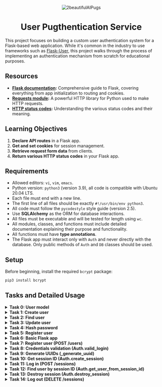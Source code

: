 
<p align="center">
  <img src="https://github.com/user-attachments/assets/a68b0eed-dd09-4bf9-b140-ca2fd0a24ec4" alt="2beautifulAIPugs" />
</p>

<h1 align="center">User Pugthentication Service</h1>


This project focuses on building a custom user authentication system for a Flask-based web application. While it's common in the industry to use frameworks such as [Flask-User](https://flask-user.readthedocs.io/en/latest/), this project walks through the process of implementing an authentication mechanism from scratch for educational purposes.

## Resources

- **[Flask documentation](https://flask.palletsprojects.com/en/1.1.x/quickstart/):** Comprehensive guide to Flask, covering everything from app initialization to routing and cookies.
- **[Requests module](https://requests.kennethreitz.org/en/latest/user/quickstart/):** A powerful HTTP library for Python used to make HTTP requests.
- **[HTTP status codes](https://www.w3.org/Protocols/rfc2616/rfc2616-sec10.html):** Understanding the various status codes and their meaning.

## Learning Objectives

1. **Declare API routes** in a Flask app.
2. **Get and set cookies** for session management.
3. **Retrieve request form data** from clients.
4. **Return various HTTP status codes** in your Flask app.

## Requirements

- Allowed editors: `vi`, `vim`, `emacs`.
- Python version: `python3` (version 3.9), all code is compatible with Ubuntu 20.04 LTS.
- Each file must end with a new line.
- The first line of all files should be exactly `#!/usr/bin/env python3`.
- All code must follow the `pycodestyle` style guide (version 2.5).
- Use **SQLAlchemy** as the ORM for database interactions.
- All files must be executable and will be tested for length using `wc`.
- All modules, classes, and functions must include detailed documentation explaining their purpose and functionality.
- All functions must have **type annotations**.
- The Flask app must interact only with `Auth` and never directly with the database. Only public methods of `Auth` and `DB` classes should be used.

## Setup

Before beginning, install the required `bcrypt` package:

```bash
pip3 install bcrypt
```

## Tasks and Detailed Usage

<details>
<summary><strong>Task 0: User model</strong></summary>

In this task, we will create a SQLAlchemy model named `User` to represent the `users` table in our database. This model will allow us to store user-related information, such as their email and password. The model includes the following attributes:

- `id`: an integer primary key for uniquely identifying each user.
- `email`: a non-nullable string that stores the user’s email address.
- `hashed_password`: a non-nullable string that stores the user’s hashed password for security purposes.
- `session_id`: a nullable string used for managing user sessions.
- `reset_token`: a nullable string used for password reset functionality.

This model will be essential for managing user authentication and security throughout the project.

<details>
<summary><strong>Instructions Provided in Curriculum</strong></summary>

In this task, you will create a SQLAlchemy model named `User` for a database table named `users` (by using the [mapping declaration](https://docs.sqlalchemy.org/en/13/orm/tutorial.html#declare-a-mapping) of SQLAlchemy).


The model will have the following attributes:

- id, the integer primary key
- email, a non-nullable string
- hashed_password, a non-nullable string
- session_id, a nullable string
- reset_token, a nullable string

```bash
bob@dylan:~$ cat main.py
#!/usr/bin/env python3
"""
Main file
"""
from user import User

print(User.__tablename__)

for column in User.__table__.columns:
    print("{}: {}".format(column, column.type))

bob@dylan:~$ python3 main.py
users
users.id: INTEGER
users.email: VARCHAR(250)
users.hashed_password: VARCHAR(250)
users.session_id: VARCHAR(250)
users.reset_token: VARCHAR(250)
bob@dylan:~$
```

</details>

### Step-by-Step Instructions

1. **Create the `User` model**:
   - Create a file named `user.py` and define a SQLAlchemy model called `User`.
   - Use SQLAlchemy’s `declarative_base()` to create a base class for models.
   - Define the following columns in the `User` model:
     - `id`: Integer, primary key.
     - `email`: String(250), non-nullable.
     - `hashed_password`: String(250), non-nullable.
     - `session_id`: String(250), nullable.
     - `reset_token`: String(250), nullable.

   Here’s the `user.py` file content:

   ```python
   #!/usr/bin/env python3
   '''
   This module contains the SQLAlchemy User model for the users table.
   '''

   from sqlalchemy import Column, Integer, String
   from sqlalchemy.ext.declarative import declarative_base

   Base = declarative_base()

   class User(Base):
       '''This class represents the User model for the users table'''
       __tablename__ = 'users'

       id = Column(Integer, primary_key=True)
       email = Column(String(250), nullable=False)
       hashed_password = Column(String(250), nullable=False)
       session_id = Column(String(250), nullable=True)
       reset_token = Column(String(250), nullable=True)
   ```

2. **Rename the `main.py`to `main_0.py` and make it script executable**:
   - In the terminal, run the following command to ensure the `main_0.py` script is executable:
   ```bash
   chmod +x main_0.py
   ```

3. **main_0.py**:
   
   ```python
   #!/usr/bin/env python3
   '''
   This module contains a script to test the User model.
   '''

   from user import User

   print(User.__tablename__)

   for column in User.__table__.columns:
       print("{}: {}".format(column, column.type))
   ```

4. **Run the test script**:
   - Execute the `main_01.py` file to verify that the model is correctly created:
   ```bash
   ./main_01.py
   ```

5. **Expected Output**:

   You should see the following output:

   ```bash
   users
   users.id: INTEGER
   users.email: VARCHAR(250)
   users.hashed_password: VARCHAR(250)
   users.session_id: VARCHAR(250)
   users.reset_token: VARCHAR(250)
   ```

### Explanation

- **Why this works**:
  - The `__tablename__` attribute tells SQLAlchemy that this model maps to a table named `users` in the database.
  - Each column is defined with its respective data type (e.g., `Integer`, `String`). Non-nullable columns, such as `email` and `hashed_password`, are explicitly required for storing user credentials.
  - The `session_id` and `reset_token` are nullable because they may not always be present for a user. The `session_id` is used to track user sessions, and the `reset_token` is only needed when the user requests a password reset.

- **How it works**:
  - When you run `main_0.py`, SQLAlchemy introspects the `User` class, and the `__table__` attribute holds the table structure.
  - The script prints out each column along with its corresponding data type, showing how SQLAlchemy maps Python code to database schema.

This task lays the foundation for managing user data securely, setting the stage for authentication mechanisms in later tasks.

</details>


<details>
<summary><strong>Task 1: Create user</strong></summary>

In this task, we will complete the `DB` class by implementing the `add_user` method. This method will allow us to create a new user in the database by taking an email and a hashed password as inputs. Once the user is added to the database, the method will return the created `User` object. At this stage, no validations are required.

The method is essential for managing user registration and securely handling user data storage.


<details>
<summary><strong>Instructions Provided in Curriculum</strong></summary>

In this task, you will complete the `DB` class provided below to implement the `add_user` method.

```python
"""DB module
"""
from sqlalchemy import create_engine
from sqlalchemy.ext.declarative import declarative_base
from sqlalchemy.orm import sessionmaker
from sqlalchemy.orm.session import Session

from user import Base

class DB:
    """DB class
    """

    def __init__(self) -> None:
        """Initialize a new DB instance
        """
        self._engine = create_engine("sqlite:///a.db", echo=True)
        Base.metadata.drop_all(self._engine)
        Base.metadata.create_all(self._engine)
        self.__session = None

    @property
    def _session(self) -> Session:
        """Memoized session object
        """
        if self.__session is None:
            DBSession = sessionmaker(bind=self._engine)
            self.__session = DBSession()
        return self.__session
```

**Note**: `DB._session` is a private property and hence should NEVER be used from outside the `DB` class.

Implement the `add_user` method, which has two required string arguments: `email` and `hashed_password`, and returns a `User` object. The method should save the user to the database. No validations are required at this stage.

```bash
bob@dylan:~$ cat main.py
#!/usr/bin/env python3
"""
Main file
"""

from db import DB
from user import User

my_db = DB()

user_1 = my_db.add_user("test@test.com", "SuperHashedPwd")
print(user_1.id)

user_2 = my_db.add_user("test1@test.com", "SuperHashedPwd1")
print(user_2.id)

bob@dylan:~$ python3 main.py
1
2
bob@dylan:~$
```

</details>

### Step-by-Step Instructions

1. **Update the `DB` class**:
   - Create a file `db.py` and complete the `DB` class to include the `add_user` method.
   - The `add_user` method should take two arguments: `email` and `hashed_password`, and return the newly created `User` object.
   - **Reduce verbosity**: Change the `echo` argument in the `create_engine` function to `False` to suppress verbose SQLAlchemy logs.

   Here’s the updated `db.py`:

   ```python
   #!/usr/bin/env python3
   '''
   This module contains the DB class for managing the database.
   '''
   from sqlalchemy import create_engine
   from sqlalchemy.ext.declarative import declarative_base
   from sqlalchemy.orm import sessionmaker
   from sqlalchemy.orm.session import Session

   from user import Base, User

   class DB:
       '''This class represents the database for user authentication'''

       def __init__(self) -> None:
           '''Initialize a new DB instance'''
           self._engine = create_engine("sqlite:///a.db", echo=False)  # Changed to False for cleaner logs
           Base.metadata.drop_all(self._engine)
           Base.metadata.create_all(self._engine)
           self.__session = None

       @property
       def _session(self) -> Session:
           '''Memoized session object'''
           if self.__session is None:
               DBSession = sessionmaker(bind=self._engine)
               self.__session = DBSession()
           return self.__session

       def add_user(self, email: str, hashed_password: str) -> User:
           '''Add a new user to the database'''
           new_user = User(email=email, hashed_password=hashed_password)
           self._session.add(new_user)
           self._session.commit()
           return new_user
   ```

2. **Rename the test script**:
   - Rename the test script for this task to `main_1.py` for clarity:
   ```bash
   mv main.py main_1.py
   ```

3. **Make the `main_1.py` script executable**:
   - Ensure the test file `main_1.py` is executable:
   ```bash
   chmod +x main_1.py
   ```

4. **Test the `add_user` method**:

   Here’s the content of `main_1.py`:

   ```python
   #!/usr/bin/env python3
   '''
   This module contains a script to test the DB class and add_user method.
   '''
   from db import DB
   from user import User

   my_db = DB()

   user_1 = my_db.add_user("test@test.com", "SuperHashedPwd")
   print(user_1.id)

   user_2 = my_db.add_user("test1@test.com", "SuperHashedPwd1")
   print(user_2.id)
   ```

5. **Run the test script**:
   - Execute the `main_1.py` script to verify that the users are correctly added to the database:
   ```bash
   ./main_1.py
   ```

6. **Expected Output**:

   The expected output should be the IDs of the newly created users:

   ```bash
   1
   2
   ```

### Explanation

- **Why we renamed the main file**:
  - By naming the main test script as `main_1.py` (and doing so for future tasks), we avoid confusion between test files for different tasks. This makes it easier to reference specific scripts as the project grows.

- **Why we changed `echo=True` to `echo=False`**:
  - `echo=True` in SQLAlchemy produces verbose logging of every SQL command, which is helpful during debugging but can clutter the terminal during normal execution. By changing it to `echo=False`, we suppress this output for a cleaner log, making it easier to focus on meaningful output like user IDs.

- **Why this works**:
  - The `add_user` method creates a new `User` object with the provided `email` and `hashed_password` and adds it to the database session.
  - The session is then committed to ensure the changes are saved to the database.
  - The method returns the `User` object, which allows us to access the `id` attribute and verify that the user has been successfully created.

- **How it works**:
  - The `DB` class is initialized with an SQLite database (`a.db`) using SQLAlchemy.
  - The `add_user` method adds the new user to the database using the memoized session.
  - The session is committed, which saves the user to the database, and the `id` of the created user is printed.
  - Running `main_1.py` shows the unique IDs generated for the two users, confirming successful creation and storage in the database.

</details>

<details>
<summary><strong>Task 2: Find user</strong></summary>

In this task, we will implement the `DB.find_user_by` method. This method will take in arbitrary keyword arguments and return the first row found in the `users` table, filtered by the provided arguments. The method will raise specific exceptions based on certain conditions:

- **NoResultFound**: Raised when no results are found in the `users` table for the given query.
- **InvalidRequestError**: Raised when invalid query arguments are provided, such as non-existent or incorrectly typed attributes.


<details>
<summary><strong>Instructions Provided in Curriculum</strong></summary>

You will implement the `DB.find_user_by` method. This method takes in arbitrary keyword arguments and returns the first row found in the `users` table as filtered by the method’s input arguments. No validation of input arguments required at this point.

Make sure that SQLAlchemy’s `NoResultFound` and `InvalidRequestError` are raised when no results are found, or when wrong query arguments are passed, respectively.

```bash
bob@dylan:~$ cat main.py
#!/usr/bin/env python3
"""
Main file
"""
from db import DB
from user import User

from sqlalchemy.exc import InvalidRequestError
from sqlalchemy.orm.exc import NoResultFound


my_db = DB()

user = my_db.add_user("test@test.com", "PwdHashed")
print(user.id)

find_user = my_db.find_user_by(email="test@test.com")
print(find_user.id)

try:
    find_user = my_db.find_user_by(email="test2@test.com")
    print(find_user.id)
except NoResultFound:
    print("Not found")

try:
    find_user = my_db.find_user_by(no_email="test@test.com")
    print(find_user.id)
except InvalidRequestError:
    print("Invalid")        

bob@dylan:~$ python3 main.py
1
1
Not found
Invalid
bob@dylan:~$
```

</details>

### Step-by-Step Instructions

1. **Update the `DB` class**:
   - In the `db.py` file, implement the `find_user_by` method.
   - This method will take arbitrary keyword arguments and use SQLAlchemy’s filtering mechanism to return the first `User` that matches the provided arguments.
   - If no matching result is found, the method should raise a `NoResultFound` exception. If invalid query arguments are provided, it should raise an `InvalidRequestError`.

   Here’s the updated `db.py`:

   ```python
   #!/usr/bin/env python3
   '''
   This module contains the DB class for managing the database.
   '''
   from sqlalchemy import create_engine
   from sqlalchemy.ext.declarative import declarative_base
   from sqlalchemy.orm import sessionmaker
   from sqlalchemy.orm.session import Session
   from sqlalchemy.exc import InvalidRequestError
   from sqlalchemy.orm.exc import NoResultFound
   from user import Base, User

   class DB:
       '''This class represents the database for user authentication'''

       def __init__(self) -> None:
           '''Initialize a new DB instance'''
           self._engine = create_engine("sqlite:///a.db", echo=False)
           Base.metadata.drop_all(self._engine)
           Base.metadata.create_all(self._engine)
           self.__session = None

       @property
       def _session(self) -> Session:
           '''Memoized session object'''
           if self.__session is None:
               DBSession = sessionmaker(bind=self._engine)
               self.__session = DBSession()
           return self.__session

       def add_user(self, email: str, hashed_password: str) -> User:
           '''Add a new user to the database'''
           new_user = User(email=email, hashed_password=hashed_password)
           self._session.add(new_user)
           self._session.commit()
           return new_user

       def find_user_by(self, **kwargs) -> User:
           '''Find a user by arbitrary keyword arguments'''
           try:
               user = self._session.query(User).filter_by(**kwargs).first()
               if user is None:
                   raise NoResultFound
               return user
           except TypeError:
               raise InvalidRequestError(f"Invalid query arguments: {kwargs}")
   ```

2. **Rename the test script**:
   - Rename the test script for this task to `main_2.py` for clarity:
   ```bash
   mv main.py main_2.py
   ```

3. **Make the `main_2.py` script executable**:
   - Ensure the test file `main_2.py` is executable:
   ```bash
   chmod +x main_2.py
   ```

4. **Test the `find_user_by` method**:

   Here’s the content of `main_2.py`:

   ```python
   #!/usr/bin/env python3
   '''
   This module contains a script to test the DB class and find_user_by method.
   '''
   from db import DB
   from user import User

   from sqlalchemy.exc import InvalidRequestError
   from sqlalchemy.orm.exc import NoResultFound

   my_db = DB()

   user = my_db.add_user("test@test.com", "PwdHashed")
   print(user.id)

   # Find user by valid email
   find_user = my_db.find_user_by(email="test@test.com")
   print(find_user.id)

   # Try to find a user with a non-existing email
   try:
       find_user = my_db.find_user_by(email="test2@test.com")
       print(find_user.id)
   except NoResultFound:
       print("Not found")

   # Try to find a user with an invalid query argument
   try:
       find_user = my_db.find_user_by(no_email="test@test.com")
       print(find_user.id)
   except InvalidRequestError:
       print("Invalid")
   ```

5. **Run the test script**:
   - Execute the `main_2.py` script to verify that users can be found, and exceptions are raised as expected:
   ```bash
   ./main_2.py
   ```

6. **Expected Output**:

   The expected output should show the user ID for the first user, followed by the exceptions being raised for the invalid cases:

   ```bash
   1
   1
   Not found
   Invalid
   ```

### Explanation

- **The Issue We Encountered**:
  - Initially, we had a problem where `NoResultFound` was being caught and re-raised as `InvalidRequestError`. This was due to incorrectly handling the exceptions thrown by SQLAlchemy when an invalid query argument was passed.

- **How We Fixed It**:
  - We added an explicit check for `TypeError` within the `find_user_by` method. This allows us to raise `InvalidRequestError` for invalid keyword arguments and handle `NoResultFound` separately, ensuring proper exception handling for different scenarios.

- **Why this works**:
  - The `find_user_by` method leverages SQLAlchemy’s query-building capabilities to filter users from the database.
  - Proper exception handling ensures that edge cases (like no results or invalid queries) are handled gracefully, allowing the rest of the program to continue executing without unexpected crashes.

- **How it works**:
  - The method first tries to query the `users` table using the `filter_by` method and the keyword arguments passed into it.
  - If the query returns `None`, it raises a `NoResultFound` exception.
  - If the query arguments are invalid (e.g., a non-existent field is passed), a `TypeError` is caught and raised as an `InvalidRequestError`.
  - Running `main_2.py` demonstrates this behavior by successfully finding the user with the correct email, raising `NoResultFound` when no user is found, and raising `InvalidRequestError` when an invalid query is made.

</details>

<details>
<summary><strong>Task 3: Update user</strong></summary>

In this task, we will implement the `DB.update_user` method. This method takes two arguments:
1. **user_id** (integer): The ID of the user you want to update.
2. **Arbitrary keyword arguments**: The attributes you want to update on the user, such as `hashed_password`, `email`, etc.

The method will first use `find_user_by` to locate the user based on the provided `user_id`. Once the user is found, it will update the user’s attributes based on the provided keyword arguments. The changes are then committed to the database. If any invalid arguments (attributes that do not exist on the `User` model) are passed, the method will raise a `ValueError`.

### Error Handling
- **NoResultFound**: Raised if the user is not found based on `user_id`.
- **ValueError**: Raised if an invalid attribute is passed in the keyword arguments.

<details>
<summary><strong>Instructions Provided in Curriculum</strong></summary>

You will implement the `DB.update_user` method that takes as argument a required `user_id` integer and arbitrary keyword arguments, and returns `None`.

The method will use `find_user_by` to locate the user to update, then will update the user’s attributes as passed in the method’s arguments and commit changes to the database.

If an argument that does not correspond to a user attribute is passed, raise a `ValueError`.

```bash
bob@dylan:~$ cat main.py
#!/usr/bin/env python3
"""
Main file
"""
from db import DB
from user import User

from sqlalchemy.exc import InvalidRequestError
from sqlalchemy.orm.exc import NoResultFound


my_db = DB()

email = 'test@test.com'
hashed_password = "hashedPwd"

user = my_db.add_user(email, hashed_password)
print(user.id)

try:
    my_db.update_user(user.id, hashed_password='NewPwd')
    print("Password updated")
except ValueError:
    print("Error")

bob@dylan:~$ python3 main.py
1
Password updated
bob@dylan:~$
```

</details>

### Step-by-Step Instructions

1. **Update the `DB` class**:
   - In the `db.py` file, implement the `update_user` method.
   - This method will first locate the user using `find_user_by`. Once the user is found, it will loop through the provided keyword arguments and update the user's attributes. Finally, the changes are committed to the database.
   - If an invalid attribute is passed in the keyword arguments, raise a `ValueError`.

   Here’s the updated `db.py`:

   ```python
   #!/usr/bin/env python3
   '''
   This module contains the DB class for managing the database.
   '''
   from sqlalchemy import create_engine
   from sqlalchemy.ext.declarative import declarative_base
   from sqlalchemy.orm import sessionmaker
   from sqlalchemy.orm.session import Session
   from sqlalchemy.exc import InvalidRequestError
   from sqlalchemy.orm.exc import NoResultFound
   from user import Base, User

   class DB:
       '''This class represents the database for user authentication'''

       def __init__(self) -> None:
           '''Initialize a new DB instance'''
           self._engine = create_engine("sqlite:///a.db", echo=False)
           Base.metadata.drop_all(self._engine)
           Base.metadata.create_all(self._engine)
           self.__session = None

       @property
       def _session(self) -> Session:
           '''Memoized session object'''
           if self.__session is None:
               DBSession = sessionmaker(bind=self._engine)
               self.__session = DBSession()
           return self.__session

       def add_user(self, email: str, hashed_password: str) -> User:
           '''Add a new user to the database'''
           new_user = User(email=email, hashed_password=hashed_password)
           self._session.add(new_user)
           self._session.commit()
           return new_user

       def find_user_by(self, **kwargs) -> User:
           '''Find a user by arbitrary keyword arguments'''
           try:
               user = self._session.query(User).filter_by(**kwargs).first()
               if user is None:
                   raise NoResultFound
               return user
           except TypeError:
               raise InvalidRequestError(f"Invalid query arguments: {kwargs}")

       def update_user(self, user_id: int, **kwargs) -> None:
           '''Update user attributes and commit changes to the database'''
           user = self.find_user_by(id=user_id)
           for key, value in kwargs.items():
               if not hasattr(user, key):
                   raise ValueError(f"Invalid attribute: {key}")
               setattr(user, key, value)
           self._session.commit()
   ```

2. **Rename the test script**:
   - Rename the test script for this task to `main_3.py` for clarity:
   ```bash
   mv main.py main_3.py
   ```

3. **Make the `main_3.py` script executable**:
   - Ensure the test file `main_3.py` is executable:
   ```bash
   chmod +x main_3.py
   ```

4. **Test the `update_user` method**:

   Here’s the content of `main_3.py`:

   ```python
   #!/usr/bin/env python3
   '''
   This module contains a script to test the DB class and update_user method.
   '''
   from db import DB
   from user import User

   from sqlalchemy.exc import InvalidRequestError
   from sqlalchemy.orm.exc import NoResultFound

   my_db = DB()

   email = 'test@test.com'
   hashed_password = "hashedPwd"

   user = my_db.add_user(email, hashed_password)
   print(user.id)

   # Try to update the user's password
   try:
       my_db.update_user(user.id, hashed_password='NewPwd')
       print("Password updated")
   except ValueError:
       print("Error")
   ```

5. **Run the test script**:
   - Execute the `main_3.py` script to verify that users can be updated, and exceptions are raised for invalid cases:
   ```bash
   ./main_3.py
   ```

6. **Expected Output**:

   The expected output should show the user ID for the created user and confirm that the password has been updated:

   ```bash
   1
   Password updated
   ```

### Explanation

- **Why `ValueError` is raised**:
  - The `update_user` method raises a `ValueError` if any invalid attributes are passed in the keyword arguments. This prevents accidental updates to non-existent fields, ensuring that only valid user attributes are updated.

- **Why this works**:
  - The `update_user` method first locates the user in the database using the `find_user_by` method.
  - It then updates the user’s attributes based on the provided keyword arguments and commits the changes.
  - If invalid attributes are passed, a `ValueError` is raised.

- **How it works**:
  - The method first uses `find_user_by` to locate the user by `user_id`.
  - It loops through each provided keyword argument and uses Python’s `setattr` function to dynamically update the user’s attributes.
  - The session is committed to save the changes in the database.
  - Running `main_3.py` demonstrates this behavior by successfully updating the password and raising exceptions for invalid attributes.

</details>

<details>
<summary><strong>Task 4: Hash password</strong></summary>

In this task, we will implement the `_hash_password` method in the `auth.py` file. This method takes in a password string as an argument and returns the password as a salted hash using the `bcrypt.hashpw` function.

### Password Hashing

- **bcrypt.hashpw**: This function applies a hashing algorithm to the password, creating a secure, salted hash that can be stored in the database. The returned value is in bytes, making it secure for use in authentication processes.
  
This method is essential for ensuring user passwords are securely stored in the database.

<details>
<summary><strong>Instructions Provided in Curriculum</strong></summary>

You will define a `_hash_password` method that takes in a password string argument and returns bytes. The returned bytes are a salted hash of the input password, hashed with `bcrypt.hashpw`.

```bash
bob@dylan:~$ cat main.py
#!/usr/bin/env python3
"""
Main file
"""
from auth import _hash_password

print(_hash_password("Hello Holberton"))

bob@dylan:~$ python3 main.py
b'$2b$12$eUDdeuBtrD41c8dXvzh95ehsWYCCAi4VH1JbESzgbgZT.eMMzi.G2'
bob@dylan:~$
```

</details>

### Step-by-Step Instructions

1. **Create  the `auth.py` file**:
   - Implement the `_hash_password` method in `auth.py`. This method takes in a password string and returns a salted hash of that password using `bcrypt.hashpw`.

   Here’s the code for `auth.py`:

   ```python
   #!/usr/bin/env python3
   '''
   This module contains methods for user authentication, including password hashing.
   '''
   import bcrypt

   def _hash_password(password: str) -> bytes:
       '''Hashes a password using bcrypt and returns the hashed password as bytes'''
       salt = bcrypt.gensalt()
       hashed = bcrypt.hashpw(password.encode('utf-8'), salt)
       return hashed
   ```

2. **Create the test script**:

   Here’s the content of `main_4.py`:

   ```python
   #!/usr/bin/env python3
   '''
   This module contains a script to test the _hash_password method in auth.py.
   '''
   from auth import _hash_password

   print(_hash_password("Hello Holberton"))
   ```

3. **Make the `main_4.py` script executable**:
   - Ensure the test file `main_4.py` is executable:
   ```bash
   chmod +x main_4.py
   ```

4. **Run the test script**:
   - Execute the `main_4.py` script to verify that the password hashing method works as expected:
   ```bash
   ./main_4.py
   ```

5. **Expected Output**:

   The expected output should show the salted hash of the password:

   ```bash
   b'$2b$12$yWR1itCMO3AmEtRnnoGjeemAIyDhnz7Xxxk7.XOBjjSRUYodiQ8a.'
   ```

### Explanation

- **Why bcrypt is used**:
  - `bcrypt` is a robust library used for password hashing. It applies a hashing algorithm with salting, which ensures that even identical passwords produce different hashes. This makes it resistant to common attacks such as dictionary attacks.

- **Why this works**:
  - The `_hash_password` method uses `bcrypt.gensalt()` to generate a unique salt for each password. This salt is then combined with the password and hashed using `bcrypt.hashpw`. The resulting hash is stored as bytes and can be used later for password verification.

- **How it works**:
  - The method encodes the password into bytes, generates a salt, and hashes the password using the salt.
  - Running `main_4.py` demonstrates this behavior by hashing the provided password and printing the resulting salted hash.

</details>

<details>
<summary><strong>Task 5: Register user</strong></summary>

In this task, we implemented the `Auth.register_user` method in the `Auth` class. This method is responsible for registering a new user in the system by taking their email and password. It checks if a user with the provided email already exists in the database and raises a `ValueError` if so. If the email is not already registered, it securely hashes the password using `_hash_password` and adds the new user to the database.

### Error Handling

- **ValueError**: Raised if a user with the provided email already exists in the database.

<details>
<summary><strong>Instructions Provided in Curriculum</strong></summary>

You will implement the `Auth.register_user` method in the `Auth` class. This method should take mandatory email and password string arguments and return a `User` object. 

- If a user already exists with the given email, raise a `ValueError` with the message `User <user's email> already exists`.
- If the user does not exist, hash the password using `_hash_password`, save the user to the database, and return the `User` object.

```bash
bob@dylan:~$ cat main.py
#!/usr/bin/env python3
"""
Main file
"""
from auth import Auth

email = 'me@me.com'
password = 'mySecuredPwd'

auth = Auth()

try:
    user = auth.register_user(email, password)
    print("successfully created a new user!")
except ValueError as err:
    print("could not create a new user: {}".format(err))

try:
    user = auth.register_user(email, password)
    print("successfully created a new user!")
except ValueError as err:
    print("could not create a new user: {}".format(err))

bob@dylan:~$ python3 main.py
successfully created a new user!
could not create a new user: User me@me.com already exists
bob@dylan:~$
```

</details>

### Step-by-Step Instructions

1. **Update the `Auth` class**:
   - In the `auth.py` file, implement the `register_user` method. This method first checks if a user with the provided email already exists in the database. If the user exists, it raises a `ValueError`. Otherwise, it hashes the password using `_hash_password`, creates a new user, and adds them to the database.

   Here’s the content of `auth.py`:

   ```python
   #!/usr/bin/env python3
   '''
   This module handles user authentication.
   It provides: 
   - User registration with duplicate email checks.
   - Password hashing using bcrypt for security.
   '''

   import bcrypt
   from db import DB
   from user import User
   from sqlalchemy.orm.exc import NoResultFound


   def _hash_password(password: str) -> bytes:
       '''
       Hashes a password using bcrypt and returns the hashed password as bytes
       '''
       salt = bcrypt.gensalt()
       hashed = bcrypt.hashpw(password.encode('utf-8'), salt)
       return hashed


   class Auth:
       '''Auth class to interact with the authentication database'''

       def __init__(self) -> None:
           '''Initialize the Auth class'''
           self._db = DB()

       def register_user(self, email: str, password: str) -> User:
           '''Registers a new user with a hashed password, returns the User object.
           
           Raises:
               ValueError: If a user with the given email already exists.
           '''
           try:
               # Check if the user already exists
               self._db.find_user_by(email=email)
               raise ValueError(f"User {email} already exists")
           except NoResultFound:
               # Hash the password and create a new user
               hashed_password = _hash_password(password)
               new_user = self._db.add_user(email, hashed_password)
               return new_user
   ```

2. **Create the test script**:

   Here’s the content of `main_5.py`:

   ```python
   #!/usr/bin/env python3
   '''
   This module contains a script to test the Auth.register_user method.
   '''
   from auth import Auth

   email = 'me@me.com'
   password = 'mySecuredPwd'

   auth = Auth()

   try:
       user = auth.register_user(email, password)
       print("successfully created a new user!")
   except ValueError as err:
       print(f"could not create a new user: {err}")

   # Attempting to register the same user again
   try:
       user = auth.register_user(email, password)
       print("successfully created a new user!")
   except ValueError as err:
       print(f"could not create a new user: {err}")
   ```

3. **Make the `main_5.py` script executable**:
   - Ensure the test file `main_5.py` is executable:
   ```bash
   chmod +x main_5.py
   ```

4. **Run the test script**:
   - Execute the `main_5.py` script to verify that user registration works and that duplicate registration attempts raise the appropriate error:
   ```bash
   ./main_5.py
   ```

5. **Expected Output**:

   The expected output should show that the first user registration is successful, while the second attempt to register the same user raises an error:

   ```bash
   successfully created a new user!
   could not create a new user: User me@me.com already exists
   ```

### Explanation

- **Why we check for existing users**:
  - The method first checks if a user with the provided email already exists. If the user exists, the method raises a `ValueError` to prevent duplicate user registrations.
  - This ensures that the system doesn’t allow multiple users with the same email address.

- **Why bcrypt is used for password hashing**:
  - To ensure that passwords are stored securely, the method hashes the password using `_hash_password` before storing it in the database.
  - Hashing passwords prevents plain text passwords from being stored, ensuring that even if the database is compromised, the passwords remain secure.

- **How it works**:
  - The method first calls `find_user_by` to check if the email is already registered. If the user is found, a `ValueError` is raised.
  - If the user is not found, the password is hashed and the user is added to the database using the `add_user` method.
  - Running `main_5.py` demonstrates this behavior by successfully registering a new user and preventing duplicate registrations.

</details>

<details>
<summary><strong>Task 6: Basic Flask app</strong></summary>

In this task, we set up a basic Flask app with a single GET route at `/` that returns a JSON response. The response contains the message `"Bienvenue"`. The app listens on all available network interfaces (`0.0.0.0`) on port `5000`. For testing in the browser, I use **localhost**, but for commands like `curl`, `0.0.0.0` is used. In **Postman**, both `localhost` and `0.0.0.0` can be used.

### Flask App

- **Route**: `GET /`
- **Response**: `{"message": "Bienvenue"}`

This task demonstrates setting up a simple Flask application and handling a basic GET request.

<details>
<summary><strong>Instructions Provided in Curriculum</strong></summary>

You will set up a basic Flask app that has a single GET route (`"/"`) and use `flask.jsonify` to return a JSON payload of the form:

```json
{"message": "Bienvenue"}
```

Add the following code at the end of the module:

```python
if __name__ == "__main__":
    app.run(host="0.0.0.0", port="5000")
```

</details>

### Step-by-Step Instructions

1. **Create `app.py`**:
   - Create a new file named `app.py` in your project directory and add the following code:

   ```python
   #!/usr/bin/env python3
   '''
   This module sets up a basic Flask app with a single route.
   '''

   from flask import Flask, jsonify

   app = Flask(__name__)

   @app.route("/", methods=["GET"])
   def welcome():
       '''Handles GET request and returns a JSON message'''
       return jsonify({"message": "Bienvenue"})

   if __name__ == "__main__":
       app.run(host="0.0.0.0", port="5000")
   ```

2. **Make `app.py` executable**:
   - Before running the app, make sure the script is executable:
   ```bash
   chmod +x app.py
   ```

3. **Run the Flask app**:
   - You can run the app using:
   ```bash
   ./app.py
   ```

4. **Test the app using `curl`**:
   - You can use `curl` to test the app using `0.0.0.0`:
   ```bash
   curl http://0.0.0.0:5000/
   ```
   - **Expected Output**:
   ```json
   {"message": "Bienvenue"}
   ```

5. **Testing in the Browser (`localhost`)**:
   - You can test the app in a browser by navigating to:
   ```bash
   http://localhost:5000/
   ```

6. **Testing with Postman (Optional)**:
   - In Postman, you can use either `localhost` or `0.0.0.0`:
     1. Open **Postman**.
     2. Create a new request.
     3. Set the request method to **GET**.
     4. Enter the URL:
        - `http://localhost:5000/`
        - or `http://0.0.0.0:5000/`
     5. Click **Send**.
     6. The expected response will be:
     ```json
     {"message": "Bienvenue"}
     ```

7. **Reminder to Terminate Before Next Task**:
   - Before starting the next task, make sure to terminate the running Flask server. If you don’t, the port (`5000`) will remain busy, and you won’t be able to start a new server instance:
   ```bash
   CTRL + C
   ```

### Explanation

- **Why Flask**: Flask is a lightweight web framework that makes it easy to create simple web applications with minimal setup. In this case, it handles a basic GET request.
  
- **Why jsonify**: Flask’s `jsonify` function automatically converts Python dictionaries into JSON responses. This ensures the response is correctly formatted as JSON and sets the appropriate content type (`application/json`).

- **How it works**: 
   - The `app.route("/")` decorator sets up the root route (`/`) to handle GET requests. The `welcome` function returns a JSON response when the route is accessed. 
   - The app runs on `0.0.0.0` (all network interfaces) and listens on port `5000`. I use `localhost` in the browser for local testing.
   - Running `curl http://0.0.0.0:5000/` or using Postman with `localhost` or `0.0.0.0` returns the expected JSON response.

</details>

<details>
<summary><strong>Task 7: Register user (POST /users)</strong></summary>

In this task, we implemented the `/users` endpoint that handles user registration via a POST request. The endpoint expects two form data fields: `"email"` and `"password"`. If the user is not already registered, it will create the user and return a success message. If the user is already registered, it will return an error message with a 400 status code.

### POST /users

- **Route**: `POST /users`
- **Request form data**: `email` and `password`
- **Success response**:  
  ```json
  {"email": "<registered email>", "message": "user created"}
  ```
- **Error response (email already registered)**:  
  ```json
  {"message": "email already registered"}
  ```
- **Error status code**: 400

<details>
<summary><strong>Instructions Provided in Curriculum</strong></summary>

You will implement the `/users` route to register a new user. The endpoint should:
- Accept two form data fields: `email` and `password`.
- Register the user if they don't already exist and return a success message.
- If the user is already registered, catch the exception and return a 400 status code with the appropriate error message.

</details>

### Step-by-Step Instructions

1. **Update `app.py`**:
   - In `app.py`, implement the `/users` route:
   
 ```python
#!/usr/bin/env python3
'''
This module sets up a basic Flask app with user registration functionality.
'''

from flask import Flask, jsonify, request
from auth import Auth

app = Flask(__name__)
AUTH = Auth()


@app.route("/", methods=["GET"])
def welcome():
    '''Handles GET request and returns a JSON message'''
    return jsonify({"message": "Bienvenue"})


@app.route("/users", methods=["POST"])
def register_user():
    '''Handles user registration via POST /users route'''
    email = request.form.get("email")
    password = request.form.get("password")

    try:
        user = AUTH.register_user(email, password)
        return jsonify({"email": email, "message": "user created"})
    except ValueError:
        return jsonify({"message": "email already registered"}), 400


if __name__ == "__main__":
    app.run(host="0.0.0.0", port="5000")

```

2. **Make `app.py` executable**:
   - Before running the app, make sure the script is executable:
   ```bash
   chmod +x app.py
   ```

3. **Run the Flask app**:
   - Start the Flask app by running:
   ```bash
   ./app.py
   ```

4. **Testing the `/users` endpoint using `curl`**:
   - **To register a new user**:
     ```bash
     curl -XPOST localhost:5000/users -d 'email=bob@me.com' -d 'password=mySuperPwd'
     ```
     Expected output:
     ```json
     {"email":"bob@me.com","message":"user created"}
     ```

   - **To attempt registering the same user again**:
     ```bash
     curl -XPOST localhost:5000/users -d 'email=bob@me.com' -d 'password=mySuperPwd'
     ```
     Expected output:
     ```json
     {"message":"email already registered"}
     ```

5. **Testing the `/users` endpoint in the browser**:
   - You can also use an HTML form to send the `POST` request in the browser. However, testing directly in the browser is more difficult for POST requests.
   - Instead, testing tools like **Postman** are recommended for POST requests.

6. **Testing the `/users` endpoint using Postman**:
   - Open **Postman** and create a new request.
   - Set the method to **POST**.
   - Set the URL to `http://localhost:5000/users`.
   - Under the **Body** tab, select **x-www-form-urlencoded**.
   - Add two keys:  
     - **Key**: `email` | **Value**: `bob@me.com`
     - **Key**: `password` | **Value**: `mySuperPwd`
   - Click **Send**.  
     You should receive a success message:
     ```json
     {"email":"bob@me.com","message":"user created"}
     ```

   - Try sending the request again with the same email. This time, you should receive:
     ```json
     {"message":"email already registered"}
     ```

7. **Reminder to Terminate Before Next Task**:
   - Before starting the next task, make sure to terminate the running Flask server. If you don’t, the port (`5000`) will remain busy, and you won’t be able to start a new server instance:
   ```bash
   CTRL + C
   ```

### Explanation

- **Why POST**: The `POST` method is used when creating new resources, such as registering a new user. Form data is sent securely through the request body.
  
- **Why check for existing users**: The route checks if a user with the provided email is already registered to avoid duplicates. If the user exists, it raises a `ValueError`, and the API responds with a 400 status code.

- **How it works**: 
   - The endpoint processes the form data for `email` and `password`.
   - It attempts to register the user via `AUTH.register_user`. If successful, it returns a success message.
   - If the user already exists, it catches the exception and returns a 400 error message.

</details>


<details>
<summary><strong>Task 8: Credentials validation (Auth.valid_login)</strong></summary>

In this task, we implemented the `Auth.valid_login` method, which checks if the provided email and password are valid for an existing user. This method returns `True` if the credentials are correct and `False` otherwise.

### Auth.valid_login

- **Method**: `valid_login(email: str, password: str) -> bool`
- **Parameters**:
  - `email`: The user’s email address.
  - `password`: The user’s plaintext password.
- **Returns**:
  - `True`: If the email exists and the password matches the hashed password stored in the database.
  - `False`: If the email does not exist or the password is incorrect.

<details>
<summary><strong>Instructions Provided in Curriculum</strong></summary>

In this task, you will implement the Auth.valid_login method. It should expect email and password required arguments and return a boolean.
Try locating the user by email. If it exists, check the password with bcrypt.checkpw. If it matches return True. In any other case, return False.


</details>

### Step-by-Step Instructions

1. **Update `auth.py`**:
   - Add the `valid_login` method to the `Auth` class in `auth.py`:

```python
#!/usr/bin/env python3
'''
This module handles user authentication.
Includes:
User registration with duplicate email checks.
Password hashing using bcrypt for security.
Credentials validation to authenticate users.
'''

import bcrypt
from db import DB
from user import User
from sqlalchemy.orm.exc import NoResultFound


def _hash_password(password: str) -> bytes:
    '''
    Hashes a password using bcrypt and returns the hashed password as bytes
    '''
    salt = bcrypt.gensalt()
    hashed = bcrypt.hashpw(password.encode('utf-8'), salt)
    return hashed


class Auth:
    '''Auth class to interact with the authentication database'''

    def __init__(self) -> None:
        '''Initialize the Auth class'''
        self._db = DB()

    def register_user(self, email: str, password: str) -> User:
        '''
        Registers a new user with a hashed password and returns the User object
        '''
        try:
            # Check if the user already exists
            self._db.find_user_by(email=email)
            raise ValueError(f"User {email} already exists")
        except NoResultFound:
            # Hash the password and create a new user
            hashed_password = _hash_password(password)
            new_user = self._db.add_user(email, hashed_password)
            return new_user

    def valid_login(self, email: str, password: str) -> bool:
        '''
        Validates the email and password of a user.

        Returns:
            bool: True if credentials are valid, False otherwise
        '''
        try:
            # Find the user by email
            user = self._db.find_user_by(email=email)
            # Check if the password matches using bcrypt
            if bcrypt.checkpw(password.encode('utf-8'), user.hashed_password):
                return True
            return False
        except (NoResultFound, ValueError):
            return False

```

2. **Make `auth.py` executable**:
   - Ensure the script is executable:
   ```bash
   chmod +x auth.py
   ```

3. **Test the `valid_login` method**:
   -  `main_8.py`:

   ```python
   #!/usr/bin/env python3
   """
   Main file to test Auth.valid_login
   """
   from auth import Auth

   email = 'bob@bob.com'
   password = 'MyPwdOfBob'
   auth = Auth()

   auth.register_user(email, password)

   print(auth.valid_login(email, password))   # Expected output: True
   print(auth.valid_login(email, "WrongPwd"))  # Expected output: False
   print(auth.valid_login("unknown@email", password))  # Expected output: False
   ```

4. **Run the test script**:
   ```bash
   ./main_8.py
   ```

5. **Expected Output**:
   ```bash
   True
   False
   False
   ```

### Explanation

- **Why bcrypt**: Using `bcrypt.checkpw` ensures that passwords are securely compared without revealing the actual password in plaintext.
  
- **Why valid_login**: The `valid_login` method allows for secure verification of user credentials by matching the provided password against the stored hashed password in the database. This prevents unauthorized access while maintaining security.

- **How it works**: 
   - The method retrieves the user by email. 
   - If the user exists, it uses `bcrypt.checkpw` to verify the provided password against the stored hash.
   - If the credentials match, it returns `True`; otherwise, it returns `False`.

</details>




<details>
<summary><strong>Task 9: Generate UUIDs (_generate_uuid)</strong></summary>

In this task, we implemented the `_generate_uuid` function, which generates a new UUID and returns its string representation. This function is private to the `auth.py` module and is meant for internal use only.

### _generate_uuid

- **Function**: `_generate_uuid() -> str`
- **Returns**: A string representation of a new UUID.
- **Purpose**: To generate unique identifiers for various purposes, such as user sessions.

<details>
<summary><strong>Instructions Provided in Curriculum</strong></summary>

In this task, you will implement a `_generate_uuid` function in the `auth.py` module. The function should return a string representation of a new UUID. Use the `uuid` module.

Note that the method is private to the auth module and should NOT be used outside of it.

</details>

### Step-by-Step Instructions

1. **Update `auth.py`**:
   - Add the `_generate_uuid` function to `auth.py`:

```python
   #!/usr/bin/env python3
'''
This module handles user authentication.
Includes:
User registration with duplicate email checks.
Password hashing using bcrypt for security.
Credentials validation to authenticate users.
Generates UUIDs for unique user identification.
'''

import bcrypt
import uuid
from db import DB
from user import User
from sqlalchemy.orm.exc import NoResultFound


def _hash_password(password: str) -> bytes:
    '''
    Hashes a password using bcrypt and returns the hashed password as bytes
    '''
    salt = bcrypt.gensalt()
    hashed = bcrypt.hashpw(password.encode('utf-8'), salt)
    return hashed


def _generate_uuid() -> str:
    '''
    Generates a new UUID and returns it as a string
    '''
    return str(uuid.uuid4())


class Auth:
    '''Auth class to interact with the authentication database'''

    def __init__(self) -> None:
        '''Initialize the Auth class'''
        self._db = DB()

    def register_user(self, email: str, password: str) -> User:
        '''
        Registers a new user with a hashed password and returns the User object
        '''
        try:
            # Check if the user already exists
            self._db.find_user_by(email=email)
            raise ValueError(f"User {email} already exists")
        except NoResultFound:
            # Hash the password and create a new user
            hashed_password = _hash_password(password)
            new_user = self._db.add_user(email, hashed_password)
            return new_user

    def valid_login(self, email: str, password: str) -> bool:
        '''
        Validates the email and password of a user.

        Returns:
            bool: True if credentials are valid, False otherwise
        '''
        try:
            # Find the user by email
            user = self._db.find_user_by(email=email)
            # Check if the password matches using bcrypt
            if bcrypt.checkpw(password.encode('utf-8'), user.hashed_password):
                return True
            return False
        except (NoResultFound, ValueError):
            return False

```

2. **Test the `_generate_uuid` function**:
   - To test the UUID generation, create a simple test script called `main_9.py`:

   ```python
   #!/usr/bin/env python3
   """
   Main file to test _generate_uuid
   """
   from auth import _generate_uuid

   print(_generate_uuid())  # Expected output: A unique UUID, e.g., '8d1d3f2b-4e88-4e72-a74e-1a7e6e41e0bb'
   ```

3. **Make `main_9.py` executable**:
   - Ensure the `main_9.py` script is executable:
   ```bash
   chmod +x main_9.py
   ```

4. **Run the test script**:
   - Run the script to see the UUID generated:
   ```bash
   ./main_9.py
   ```

5. **Expected Output**:
   - The output will be a unique UUID in string format, similar to:
     ```bash
     e.g. '8d1d3f2b-4e88-4e72-a74e-1a7e6e41e0bb'
     ```

### Explanation

- **Why UUIDs**: UUIDs are globally unique identifiers that are useful for ensuring that generated IDs, such as session tokens, are unique and not easily guessable.
  
- **Why `_generate_uuid` is private**: This function is intended for internal use within the `auth.py` module. By keeping it private, it helps ensure that UUID generation is handled consistently in the codebase and avoids misuse outside the module.

- **How it works**: 
   - The function leverages Python’s built-in `uuid` module to generate a UUID using `uuid.uuid4()`.
   - It converts the UUID object to a string with `str()` and returns it.

</details>


<details>
<summary><strong>Task 10: Get session ID (Auth.create_session)</strong></summary>

In this task, we implemented the `Auth.create_session` method, which generates and returns a session ID for a user. The method takes the user’s email, locates the user in the database, generates a new session ID, and stores it as the user’s `session_id`.

### Auth.create_session

- **Method**: `create_session(email: str) -> str`
- **Parameters**:
  - `email`: The user’s email address.
- **Returns**:
  - A new session ID as a string (UUID) if the user is found.
  - `None` if the user does not exist.

<details>
<summary><strong>Instructions Provided in Curriculum</strong></summary>

In this task, you will implement the `Auth.create_session` method. It takes an email string argument and returns the session ID as a string.

The method should find the user corresponding to the email, generate a new UUID, and store it in the database as the user’s session_id, then return the session ID.

Remember that only public methods of `self._db` can be used.

</details>

### Step-by-Step Instructions

1. **Update `auth.py`**:
   - Add the `create_session` method to the `Auth` class in `auth.py`:

```python
#!/usr/bin/env python3
'''
This module handles user authentication.
Includes:
- User registration with duplicate email checks.
- Password hashing using bcrypt for security.
- Credentials validation to authenticate users.
- Generates UUIDs for unique user identification.
- Creates session IDs for user authentication.
'''

import bcrypt
import uuid
from db import DB
from user import User
from sqlalchemy.orm.exc import NoResultFound


def _hash_password(password: str) -> bytes:
    '''
    Hashes a password using bcrypt and returns the hashed password as bytes
    '''
    salt = bcrypt.gensalt()
    return bcrypt.hashpw(password.encode('utf-8'), salt)


def _generate_uuid() -> str:
    '''
    Generates a new UUID and returns it as a string
    '''
    return str(uuid.uuid4())


class Auth:
    '''Auth class to interact with the authentication database'''

    def __init__(self) -> None:
        '''Initialize the Auth class'''
        self._db = DB()

    def register_user(self, email: str, password: str) -> User:
        '''
        Registers a new user with a hashed password and returns the User object
        '''
        try:
            self._db.find_user_by(email=email)
            raise ValueError(f"User {email} already exists")
        except NoResultFound:
            hashed_password = _hash_password(password)
            new_user = self._db.add_user(email, hashed_password)
            return new_user

    def valid_login(self, email: str, password: str) -> bool:
        '''
        Validates the email and password of a user.

        Returns:
            bool: True if credentials are valid, False otherwise
        '''
        try:
            user = self._db.find_user_by(email=email)
            if bcrypt.checkpw(password.encode('utf-8'), user.hashed_password):
                return True
            return False
        except (NoResultFound, ValueError):
            return False

    def create_session(self, email: str) -> str:
        '''
        Creates a new session ID for a user based on their email.

        Returns:
            str: The session ID or None if the user does not exist.
        '''
        try:
            # Find the user by email
            user = self._db.find_user_by(email=email)
            # Generate a new session ID
            session_id = _generate_uuid()
            # Update the user's session_id in the database
            self._db.update_user(user.id, session_id=session_id)
            return session_id
        except NoResultFound:
            return None

```

2. **Test the `create_session` method**:
   - Create a test script named `main_10.py`:

   ```python
   #!/usr/bin/env python3
   """
   Main file to test Auth.create_session
   """
   from auth import Auth

   email = 'bob@bob.com'
   password = 'MyPwdOfBob'
   auth = Auth()

   auth.register_user(email, password)

   print(auth.create_session(email))  # Expected output: A valid UUID (session ID)
   print(auth.create_session("unknown@email.com"))  # Expected output: None
   ```

3. **Make `main_10.py` executable**:
   ```bash
   chmod +x main_10.py
   ```

4. **Run the test script**:
   ```bash
   ./main_10.py
   ```

5. **Expected Output**:
   - If the user exists:
     ```bash
     e.g. '5a006849-343e-4a48-ba4e-bbd523fcca58'
     ```
   - If the user does not exist:
     ```bash
     None
     ```

### Explanation

- **Why session IDs**: Session IDs are used to maintain a user’s authentication state across multiple requests. They allow users to stay logged in after initial authentication.
  
- **Why UUIDs for session IDs**: UUIDs provide a unique and unpredictable session ID that enhances security by making it difficult to guess valid session identifiers.

- **How it works**: 
   - The `create_session` method locates a user by email.
   - If the user is found, it generates a unique session ID using `_generate_uuid` and updates the user’s session ID in the database.
   - If the user is not found, it returns `None`.

</details>

<details>
<summary><strong>Task 11: Log in (POST /sessions)</strong></summary>

In this task, we implemented the `/sessions` POST route to handle user login. The request is expected to contain `email` and `password` form data. If the login information is correct, a session ID is created and returned as a cookie.

### Endpoint: POST /sessions

- **Endpoint**: `/sessions`
- **Method**: `POST`
- **Request Body**:
  - `email`: The user's email.
  - `password`: The user's password.
- **Response**:
  - **200 OK**: If the login is successful, a session ID is created, and a cookie is set with the session ID. The response payload will be:
    ```json
    {"email": "<user email>", "message": "logged in"}
    ```
  - **401 Unauthorized**: If the login information is incorrect, the server responds with a 401 status:
    ```html
    <h1>Unauthorized</h1>
    ```

<details>
<summary><strong>Instructions Provided in Curriculum</strong></summary>

In this task, you will implement a login function to respond to the POST `/sessions` route.

The request is expected to contain form data with "email" and a "password" field.

If the login information is incorrect, use `flask.abort` to respond with a 401 HTTP status.

Otherwise, create a new session for the user, store the session ID as a cookie with the key "session_id" on the response, and return a JSON payload of the form:

```json
{"email": "<user email>", "message": "logged in"}
```

</details>

### Step-by-Step Instructions

1. **Update `app.py`**:
   - Add the login route to handle POST requests to `/sessions`:

```python
#!/usr/bin/env python3
'''
This module sets up a basic Flask app with user registration
and login functionality.
'''

from flask import Flask, jsonify, request, abort, make_response
from auth import Auth

app = Flask(__name__)
AUTH = Auth()


@app.route("/", methods=["GET"])
def welcome():
    '''Handles GET request and returns a JSON message'''
    return jsonify({"message": "Bienvenue"})


@app.route("/users", methods=["POST"])
def register_user():
    '''Handles user registration via POST /users route'''
    email = request.form.get("email")
    password = request.form.get("password")

    try:
        user = AUTH.register_user(email, password)
        return jsonify({"email": email, "message": "user created"})
    except ValueError:
        return jsonify({"message": "email already registered"}), 400


@app.route("/sessions", methods=["POST"])
def login():
    '''Handles user login via POST /sessions route'''
    email = request.form.get("email")
    password = request.form.get("password")

    if not AUTH.valid_login(email, password):
        abort(401)

    # Create a session ID for the user
    session_id = AUTH.create_session(email)

    # Set the session_id as a cookie in the response
    response = make_response(jsonify({"email": email, "message": "logged in"}))
    response.set_cookie("session_id", session_id)

    return response


if __name__ == "__main__":
    app.run(host="0.0.0.0", port="5000")

```

### Testing the `/sessions` Route

#### 1. Testing with `curl`:

After starting the Flask app, you can use the following curl commands to test the `/sessions` endpoint:

- **Register a user**:
   ```bash
   curl -XPOST localhost:5000/users -d 'email=bob@bob.com' -d 'password=mySuperPwd'
   ```
   Expected output:
   ```json
   {"email":"bob@bob.com","message":"user created"}
   ```

- **Log in the user**:
   ```bash
   curl -XPOST localhost:5000/sessions -d 'email=bob@bob.com' -d 'password=mySuperPwd' -v
   ```
   Expected output:
   ```json
   {"email":"bob@bob.com","message":"logged in"}
   ```

   In the verbose output, you will see the session ID set in the response:
   ```
   < Set-Cookie: session_id=<session_id_value>; Path=/
   ```

- **Test invalid login**:
   ```bash
   curl -XPOST localhost:5000/sessions -d 'email=bob@bob.com' -d 'password=wrongPwd' -v
   ```
   Expected output:
   ```
   < HTTP/1.0 401 UNAUTHORIZED
   ```

#### 2. Testing in the Browser:

You can test the login functionality in the browser by sending a POST request using JavaScript. Here’s how:

- Open the browser's developer tools (F12) and paste the following code into the console:
   ```javascript
   fetch('http://localhost:5000/sessions', {
       method: 'POST',
       headers: {
           'Content-Type': 'application/x-www-form-urlencoded',
       },
       body: new URLSearchParams({
           'email': 'bob@bob.com',
           'password': 'mySuperPwd'
       })
   })
   .then(response => response.json())
   .then(data => console.log(data))
   ```
   - If the login is successful, the browser console will display:
     ```json
     {"email":"bob@bob.com","message":"logged in"}
     ```

   - You can check the cookie set by the session using the browser's storage inspector (under Application > Cookies in the developer tools).

#### 3. Testing in Postman:

To test the login route in Postman:

- **Create a new POST request** in Postman:
   - **URL**: `http://localhost:5000/sessions`
   - **Body**: Set the request body to `x-www-form-urlencoded` and add the following fields:
     - `email`: `bob@bob.com`
     - `password`: `mySuperPwd`
   - **Send the request**. The expected response is:
     ```json
     {
         "email": "bob@bob.com",
         "message": "logged in"
     }
     ```

   - Check the **Cookies** tab in Postman to confirm the `session_id` cookie has been set.

### Explanation

- **Why the session ID**: Session IDs are important for maintaining a user’s authentication state across multiple requests. By setting the session ID in a cookie, the server can identify the user in subsequent requests.

</details>

<details>
<summary><strong>Task 12: Find user by session ID (Auth.get_user_from_session_id)</strong></summary>

In this task, we implemented the `Auth.get_user_from_session_id` method, which retrieves a user based on their session ID. If the session ID is `None` or no user is found, it returns `None`.

### Method: `Auth.get_user_from_session_id`

- **Method**: `get_user_from_session_id(session_id: str) -> User`
- **Parameters**:
  - `session_id`: The session ID of the user.
- **Returns**:
  - The user corresponding to the session ID, or `None` if the session ID is invalid or no user is found.

<details>
<summary><strong>Instructions Provided in Curriculum</strong></summary>

In this task, you will implement the `Auth.get_user_from_session_id` method. It takes a single `session_id` string argument and returns the corresponding User or `None`.

If the session ID is `None` or no user is found, return `None`. Otherwise, return the corresponding user.

Remember to only use public methods of `self._db`.

</details>

### Step-by-Step Instructions

1. **Update `auth.py`**:
   - Add the `get_user_from_session_id` method to handle session-based user retrieval:

```python
#!/usr/bin/env python3
'''
This module handles user authentication.
Includes:
- User registration with duplicate email checks.
- Password hashing using bcrypt for security.
- Credentials validation to authenticate users.
- Generates UUIDs for unique user identification.
- Creates session IDs for user authentication.
- Retrieves users based on session IDs.
'''

import bcrypt
import uuid
from db import DB
from user import User
from sqlalchemy.orm.exc import NoResultFound


def _hash_password(password: str) -> bytes:
    '''
    Hashes a password using bcrypt and returns the hashed password as bytes
    '''
    salt = bcrypt.gensalt()
    return bcrypt.hashpw(password.encode('utf-8'), salt)


def _generate_uuid() -> str:
    '''
    Generates a new UUID and returns it as a string
    '''
    return str(uuid.uuid4())


class Auth:
    '''Auth class to interact with the authentication database'''

    def __init__(self) -> None:
        '''Initialize the Auth class'''
        self._db = DB()

    def register_user(self, email: str, password: str) -> User:
        '''
        Registers a new user with a hashed password and returns the User object
        '''
        try:
            self._db.find_user_by(email=email)
            raise ValueError(f"User {email} already exists")
        except NoResultFound:
            hashed_password = _hash_password(password)
            new_user = self._db.add_user(email, hashed_password)
            return new_user

    def valid_login(self, email: str, password: str) -> bool:
        '''
        Validates the email and password of a user.

        Returns:
            bool: True if credentials are valid, False otherwise
        '''
        try:
            user = self._db.find_user_by(email=email)
            if bcrypt.checkpw(password.encode('utf-8'), user.hashed_password):
                return True
            return False
        except (NoResultFound, ValueError):
            return False

    def create_session(self, email: str) -> str:
        '''
        Creates a new session ID for a user based on their email.

        Returns:
            str: The session ID or None if the user does not exist.
        '''
        try:
            user = self._db.find_user_by(email=email)
            session_id = _generate_uuid()
            self._db.update_user(user.id, session_id=session_id)
            return session_id
        except NoResultFound:
            return None

    def get_user_from_session_id(self, session_id: str) -> User:
        '''
        Retrieves a user from the session ID.
        '''
        if session_id is None:
            return None
        try:
            user = self._db.find_user_by(session_id=session_id)
            return user
        except NoResultFound:
            return None

```

2. **Test the `get_user_from_session_id` method**:
   - Create a test script named `main_12.py`:

   ```python
   #!/usr/bin/env python3
   """
   Main file to test Auth.get_user_from_session_id
   """
   from auth import Auth

   auth = Auth()

   # Assume user has already logged in and session ID is generated
   email = 'bob@bob.com'
   password = 'MyPwdOfBob'

   # Register and create a session
   auth.register_user(email, password)
   session_id = auth.create_session(email)

   # Retrieve user from session ID
   print(auth.get_user_from_session_id(session_id))  # Should print the user object

   # Test invalid session ID
   print(auth.get_user_from_session_id("invalid_session_id"))  # Should print None

   # Test None session ID
   print(auth.get_user_from_session_id(None))  # Should print None
   ```

3. **Make `main_12.py` executable**:
   ```bash
   chmod +x main_12.py
   ```

4. **Run the test script**:
   ```bash
   ./main_12.py
   ```

5. **Expected Output**:
   - The first call should print the user object based on the valid session ID.
   - The second call with an invalid session ID should print `None`.
   - The third call with `None` as the session ID should also print `None`.

### Detailed Usage and Explanation

- **Why session-based user retrieval**: This functionality allows the app to retrieve user data based on a session ID, which is essential for maintaining user authentication across multiple requests.
  
- **Error handling**: If the session ID is invalid or `None`, the method will gracefully return `None` instead of raising an exception.

</details>

<details>
<summary><strong>Task 13: Destroy session (Auth.destroy_session)</strong></summary>

In this task, we implemented the `Auth.destroy_session` method, which takes a `user_id` and destroys the session by setting the session ID to `None`.

### Method: `Auth.destroy_session`

- **Method**: `destroy_session(user_id: int) -> None`
- **Parameters**:
  - `user_id`: The ID of the user whose session needs to be destroyed.
- **Returns**:
  - `None`

<details>
<summary><strong>Instructions Provided in Curriculum</strong></summary>

In this task, you will implement the `Auth.destroy_session` method. The method takes a single `user_id` integer argument and returns `None`.

The method updates the corresponding user’s session ID to `None`.

Remember to only use public methods of `self._db`.

</details>

### Step-by-Step Instructions

1. **Update `auth.py`**:
   - Add the `destroy_session` method to handle session destruction:

   ```python
   def destroy_session(self, user_id: int) -> None:
       '''
       Destroys a user session by setting the session ID to None.
       '''
       try:
           self._db.update_user(user_id, session_id=None)
       except NoResultFound:
           pass
   ```

2. **Test the `destroy_session` method**:
   - Create a test script named `main_13.py`:

```python
#!/usr/bin/env python3
'''
This module handles user authentication.
Includes:
- User registration with duplicate email checks.
- Password hashing using bcrypt for security.
- Credentials validation to authenticate users.
- Generates UUIDs for unique user identification.
- Creates session IDs for user authentication.
- Retrieves users based on session IDs.
- Destroys user sessions by setting session ID to None.
'''

import bcrypt
import uuid
from db import DB
from user import User
from sqlalchemy.orm.exc import NoResultFound


def _hash_password(password: str) -> bytes:
    '''
    Hashes a password using bcrypt and returns the hashed password as bytes
    '''
    salt = bcrypt.gensalt()
    return bcrypt.hashpw(password.encode('utf-8'), salt)


def _generate_uuid() -> str:
    '''
    Generates a new UUID and returns it as a string
    '''
    return str(uuid.uuid4())


class Auth:
    '''Auth class to interact with the authentication database'''

    def __init__(self) -> None:
        '''Initialize the Auth class'''
        self._db = DB()

    def register_user(self, email: str, password: str) -> User:
        '''
        Registers a new user with a hashed password and returns the User object
        '''
        try:
            self._db.find_user_by(email=email)
            raise ValueError(f"User {email} already exists")
        except NoResultFound:
            hashed_password = _hash_password(password)
            new_user = self._db.add_user(email, hashed_password)
            return new_user

    def valid_login(self, email: str, password: str) -> bool:
        '''
        Validates the email and password of a user.

        Returns:
            bool: True if credentials are valid, False otherwise
        '''
        try:
            user = self._db.find_user_by(email=email)
            if bcrypt.checkpw(password.encode('utf-8'), user.hashed_password):
                return True
            return False
        except (NoResultFound, ValueError):
            return False

    def create_session(self, email: str) -> str:
        '''
        Creates a new session ID for a user based on their email.
        '''
        try:
            user = self._db.find_user_by(email=email)
            session_id = _generate_uuid()
            self._db.update_user(user.id, session_id=session_id)
            return session_id
        except NoResultFound:
            return None

    def get_user_from_session_id(self, session_id: str) -> User:
        '''
        Retrieves a user from the session ID.
        '''
        if session_id is None:
            return None
        try:
            user = self._db.find_user_by(session_id=session_id)
            return user
        except NoResultFound:
            return None

    def destroy_session(self, user_id: int) -> None:
        '''
        Destroys a user session by setting the session ID to None.
        '''
        try:
            self._db.update_user(user_id, session_id=None)
        except NoResultFound:
            pass

```

3. **Make `main_13.py` executable**:
   ```bash
   chmod +x main_13.py
   ```

4. **Run the test script**:
   ```bash
   ./main_13.py
   ```

5. **Expected Output**:
   - The first `print` should return the user object before the session is destroyed:
     ```
     <user.User object at 0x7f639c8c6dd0>
     ```
   - The second `print` should return `None` after the session is destroyed:
     ```
     None
     ```

### Detailed Usage and Explanation

- **Why destroy a session**: Destroying a session is essential for logging a user out and invalidating the session ID, preventing further access.
  
- **How it works**: The `destroy_session` method takes a `user_id` and updates the user's session ID to `None`. This makes the session ID invalid, and any subsequent attempts to retrieve the user using that session ID will return `None`.

</details>

<details>
<summary><strong>Task 14: Log out (DELETE /sessions)</strong></summary>

In this task, we implemented the `DELETE /sessions` route to log out a user by destroying their session. The session ID is expected to be stored as a cookie, and if the session exists, it will be destroyed, logging the user out and redirecting them to the home page (`GET /`). If no valid session exists, a `403 Forbidden` status is returned.

### Endpoint: DELETE /sessions

- **Endpoint**: `/sessions`
- **Method**: `DELETE`
- **Request**: The session ID is expected to be in the `session_id` cookie.
- **Response**:
  - **302 Found**: If the session ID is valid, the session is destroyed and the user is redirected to the home page (`/`).
  - **403 Forbidden**: If the session ID is invalid or missing, the server responds with a `403 Forbidden` status.

<details>
<summary><strong>Instructions Provided in Curriculum</strong></summary>

In this task, you will implement a logout function to respond to the `DELETE /sessions` route.

The request is expected to contain the session ID as a cookie with key `"session_id"`.

Find the user with the requested session ID. If the user exists, destroy the session and redirect the user to `GET /`. If the user does not exist, respond with a `403 HTTP` status.

</details>

### Step-by-Step Instructions

1. **Update `app.py`**:
   - Add the `logout` route to handle DELETE requests to `/sessions`.

```python
#!/usr/bin/env python3
'''
This module sets up a basic Flask app with user registration,
login, and session management functionality.
'''

from flask import Flask, jsonify, request, abort, make_response, redirect
from auth import Auth

app = Flask(__name__)
AUTH = Auth()


@app.route("/", methods=["GET"])
def welcome():
    '''Handles GET request and returns a JSON message'''
    return jsonify({"message": "Bienvenue"})


@app.route("/users", methods=["POST"])
def register_user():
    '''Handles user registration via POST /users route'''
    email = request.form.get("email")
    password = request.form.get("password")

    try:
        user = AUTH.register_user(email, password)
        return jsonify({"email": email, "message": "user created"})
    except ValueError:
        return jsonify({"message": "email already registered"}), 400


@app.route("/sessions", methods=["POST"])
def login():
    '''Handles user login via POST /sessions route'''
    email = request.form.get("email")
    password = request.form.get("password")

    if not AUTH.valid_login(email, password):
        abort(401)

    # Create a session ID for the user
    session_id = AUTH.create_session(email)

    # Set the session_id as a cookie in the response
    response = make_response(jsonify({"email": email, "message": "logged in"}))
    response.set_cookie("session_id", session_id)

    return response


@app.route("/sessions", methods=["DELETE"])
def logout():
    '''Handles user logout via DELETE /sessions route'''
    session_id = request.cookies.get("session_id")

    if not session_id:
        abort(403)

    user = AUTH.get_user_from_session_id(session_id)

    if not user:
        abort(403)

    # Destroy the user's session
    AUTH.destroy_session(user.id)

    # Redirect the user to the home page
    return redirect("/")


if __name__ == "__main__":
    app.run(host="0.0.0.0", port="5000")
```

2. **Run the Flask App**:
   - Before testing with curl or any other tool, you need to run the Flask app by opening a terminal and running the following command:
     ```bash
     ./app.py
     ```

   - You should see output like this, indicating the app is running:
     ```
     * Running on http://0.0.0.0:5000/ (Press CTRL+C to quit)
     ```

3. **Test the `logout` route**:

#### 1. Testing with `curl`:

- **Register and log in a user**:
   ```bash
   curl -XPOST localhost:5000/users -d 'email=bob@bob.com' -d 'password=mySuperPwd'
   curl -XPOST localhost:5000/sessions -d 'email=bob@bob.com' -d 'password=mySuperPwd' -v
   ```

   The output should include the `Set-Cookie` header containing the session ID:
   ```
   < Set-Cookie: session_id=<session_id_value>; Path=/
   ```

- **Log out the user**:
   ```bash
   curl -XDELETE localhost:5000/sessions -b "session_id=<session_id>" -v
   ```

   Expected output:
   - On successful logout, the output should show:
     ```
     < HTTP/1.0 302 FOUND
     < Location: /
     ```

   - If the session ID is missing or invalid, the output should show:
     ```
     < HTTP/1.0 403 FORBIDDEN
     ```

#### 2. Testing in the Browser:

- **Log in**:
   - Perform a POST request to `/sessions` using JavaScript to log in the user and receive the session cookie.

- **Log out**:
   - In the browser's console, run:
     ```javascript
     fetch('http://localhost:5000/sessions', {
         method: 'DELETE',
         credentials: 'include'
     })
     .then(response => {
         if (response.status === 403) {
             console.log("Logout failed: Invalid session");
         } else {
             console.log("Logout successful");
             window.location.href = "/";
         }
     });
     ```

- The user should be logged out, and the page will be redirected to `/` upon success.

#### 3. Testing in Postman:

- **Create a new DELETE request**:
   - **URL**: `http://localhost:5000/sessions`
   - In the **Headers** section, ensure that you include the `Cookie` header with the `session_id`:
     ```
     session_id=<session_id_value>
     ```

- **Expected behavior**:
   - If the session is valid, Postman will show a `302` response and redirect you to `/`.
   - If the session is invalid, you will receive a `403 Forbidden` response.

### Explanation

- **Why log out functionality is important**: This functionality allows users to securely log out by destroying their session. Once logged out, the session ID is invalid, preventing further access.
  
- **Testing in multiple environments**: Using `curl`, Postman, and the browser ensures that the app handles logout correctly in different scenarios.

</details>
